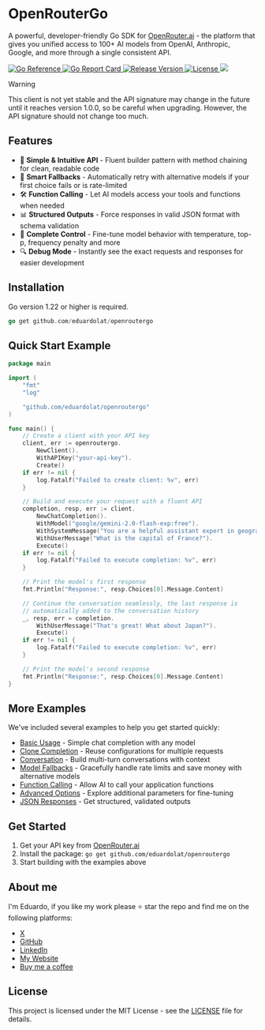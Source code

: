 # OpenRouterGo

A powerful, developer-friendly Go SDK for
[OpenRouter.ai](https://openrouter.ai) - the platform that gives you unified
access to 100+ AI models from OpenAI, Anthropic, Google, and more through a
single consistent API.

<p>
  <a href="https://pkg.go.dev/github.com/eduardolat/openroutergo">
    <img src="https://pkg.go.dev/badge/github.com/eduardolat/openroutergo" alt="Go Reference"/>
  </a>
  <a href="https://goreportcard.com/report/eduardolat/openroutergo">
    <img src="https://goreportcard.com/badge/eduardolat/openroutergo" alt="Go Report Card"/>
  </a>
  <a href="https://github.com/eduardolat/openroutergo/releases/latest">
    <img src="https://img.shields.io/github/release/eduardolat/openroutergo.svg" alt="Release Version"/>
  </a>
  <a href="LICENSE">
    <img src="https://img.shields.io/github/license/eduardolat/openroutergo.svg" alt="License"/>
  </a>
  <a href="https://github.com/eduardolat/openroutergo">
    <img src="https://img.shields.io/github/stars/eduardolat/openroutergo?style=flat&label=github+stars"/>
  </a>
</p>

> [!WARNING]
> This client is not yet stable and the API signature may change in the future
> until it reaches version 1.0.0, so be careful when upgrading. However, the API
> signature should not change too much.

## Features

- 🚀 **Simple & Intuitive API** - Fluent builder pattern with method chaining
  for clean, readable code
- 🔄 **Smart Fallbacks** - Automatically retry with alternative models if your
  first choice fails or is rate-limited
- 🛠️ **Function Calling** - Let AI models access your tools and functions when
  needed
- 📊 **Structured Outputs** - Force responses in valid JSON format with schema
  validation
- 🧠 **Complete Control** - Fine-tune model behavior with temperature, top-p,
  frequency penalty and more
- 🔍 **Debug Mode** - Instantly see the exact requests and responses for easier
  development

## Installation

Go version 1.22 or higher is required.

```go
go get github.com/eduardolat/openroutergo
```

## Quick Start Example

```go
package main

import (
	"fmt"
	"log"

	"github.com/eduardolat/openroutergo"
)

func main() {
	// Create a client with your API key
	client, err := openroutergo.
		NewClient().
		WithAPIKey("your-api-key").
		Create()
	if err != nil {
		log.Fatalf("Failed to create client: %v", err)
	}

	// Build and execute your request with a fluent API
	completion, resp, err := client.
		NewChatCompletion().
		WithModel("google/gemini-2.0-flash-exp:free").
		WithSystemMessage("You are a helpful assistant expert in geography.").
		WithUserMessage("What is the capital of France?").
		Execute()
	if err != nil {
		log.Fatalf("Failed to execute completion: %v", err)
	}

	// Print the model's first response
	fmt.Println("Response:", resp.Choices[0].Message.Content)

	// Continue the conversation seamlessly, the last response is
	// automatically added to the conversation history
	_, resp, err = completion.
		WithUserMessage("That's great! What about Japan?").
		Execute()
	if err != nil {
		log.Fatalf("Failed to execute completion: %v", err)
	}

	// Print the model's second response
	fmt.Println("Response:", resp.Choices[0].Message.Content)
}
```

## More Examples

We've included several examples to help you get started quickly:

- [Basic Usage](examples/01-basic/main.go) - Simple chat completion with any
  model
- [Clone Completion](examples/02-clone-completion/main.go) - Reuse
  configurations for multiple requests
- [Conversation](examples/03-reuse-completion/main.go) - Build multi-turn
  conversations with context
- [Model Fallbacks](examples/04-model-fallback/main.go) - Gracefully handle rate
  limits and save money with alternative models
- [Function Calling](examples/05-function-calling/main.go) - Allow AI to call
  your application functions
- [Advanced Options](examples/06-other-options/main.go) - Explore additional
  parameters for fine-tuning
- [JSON Responses](examples/07-force-response-format/main.go) - Get structured,
  validated outputs

## Get Started

1. Get your API key from [OpenRouter.ai](https://openrouter.ai/keys)
2. Install the package: `go get github.com/eduardolat/openroutergo`
3. Start building with the examples above

## About me

I'm Eduardo, if you like my work please ⭐ star the repo and find me on the
following platforms:

- [X](https://x.com/eduardoolat)
- [GitHub](https://github.com/eduardolat)
- [LinkedIn](https://www.linkedin.com/in/eduardolat)
- [My Website](https://eduardo.lat)
- [Buy me a coffee](https://buymeacoffee.com/eduardolat)

## License

This project is licensed under the MIT License - see the [LICENSE](LICENSE) file
for details.
